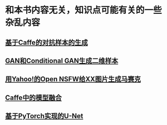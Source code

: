 # 和本书内容无关，知识点可能有关的一些杂乱内容

## [基于Caffe的对抗样本的生成](https://github.com/frombeijingwithlove/dlcv_for_beginners/blob/master/random_bonus/adversarial_example_caffe)
## [GAN和Conditional GAN生成二维样本](https://github.com/frombeijingwithlove/dlcv_for_beginners/tree/master/random_bonus/gan_n_cgan_2d_example)
## [用Yahoo!的Open NSFW给XX图片生成马赛克](https://github.com/frombeijingwithlove/dlcv_for_beginners/tree/master/random_bonus/generate_mosaic_for_porno_images)
## [Caffe中的模型融合](https://github.com/frombeijingwithlove/dlcv_for_beginners/tree/master/random_bonus/multiple_models_fusion_caffe)
## [基于PyTorch实现的U-Net](https://github.com/frombeijingwithlove/dlcv_for_beginners/tree/master/random_bonus/unet_segmentation)
